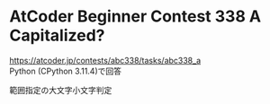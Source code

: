 # AtCoder Beginner Contest 338 A Capitalized?  
https://atcoder.jp/contests/abc338/tasks/abc338_a  
Python (CPython 3.11.4)で回答  

範囲指定の大文字小文字判定
